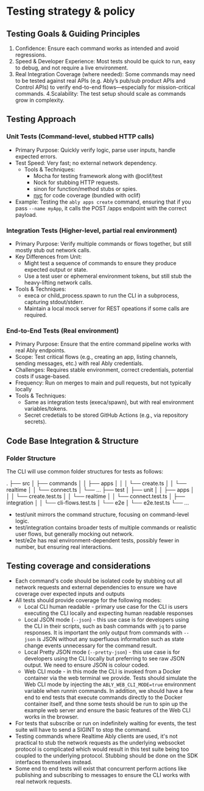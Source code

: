 # Testing strategy & policy

## Testing Goals & Guiding Principles

1. Confidence: Ensure each command works as intended and avoid regressions.
2. Speed & Developer Experience: Most tests should be quick to run, easy to debug, and not require a live environment.
3. Real Integration Coverage (where needed): Some commands may need to be tested against real APIs (e.g. Ably’s pub/sub product APIs and Control APIs) to verify end-to-end flows—especially for mission-critical commands.
4.Scalability: The test setup should scale as commands grow in complexity.

## Testing Approach

### Unit Tests (Command-level, stubbed HTTP calls)

- Primary Purpose: Quickly verify logic, parse user inputs, handle expected errors.
- Test Speed: Very fast; no external network dependency.
  - Tools & Techniques:
    - Mocha for testing framework along with @oclif/test
    - Nock for stubbing HTTP requests.
    - sinon for function/method stubs or spies.
    - [nyc](mdc:https:/npm.im/nyc) for code coverage (bundled with oclif)
- Example: Testing the `ably apps create` command, ensuring that if you pass `--name myApp`, it calls the POST /apps endpoint with the correct payload.

### Integration Tests (Higher-level, partial real environment)

- Primary Purpose: Verify multiple commands or flows together, but still mostly stub out network calls.
- Key Differences from Unit:
  - Might test a sequence of commands to ensure they produce expected output or state.
  - Use a test user or ephemeral environment tokens, but still stub the heavy-lifting network calls.
- Tools & Techniques:
  - execa or child_process.spawn to run the CLI in a subprocess, capturing stdout/stderr.
  - Maintain a local mock server for REST opeations if some calls are required.

### End-to-End Tests (Real environment)

- Primary Purpose: Ensure that the entire command pipeline works with real Ably endpoints.
- Scope: Test critical flows (e.g., creating an app, listing channels, sending messages, etc.) with real Ably credentials.
- Challenges: Requires stable environment, correct credentials, potential costs if usage-based.
- Frequency: Run on merges to main and pull requests, but not typically locally
- Tools & Techniques:
  - Same as integration tests (execa/spawn), but with real environment variables/tokens.
  - Secret credetials to be stored GitHub Actions (e.g., via repository secrets).

## Code Base Integration & Structure

### Folder Structure

The CLI will use common folder structures for tests as follows:

.
├── src
│   ├── commands
│   │   ├── apps
│   │   │   └── create.ts
│   │   └── realtime
│   │       └── connect.ts
│   └── ...
├── test
│   ├── unit
│   │   ├── apps
│   │   │   └── create.test.ts
│   │   └── realtime
│   │       └── connect.test.ts
│   ├── integration
│   │   └── cli-flows.test.ts
│   └── e2e
│       └── e2e.test.ts
└── ...

- test/unit mirrors the command structure, focusing on command-level logic.
- test/integration contains broader tests of multiple commands or realistic user flows, but generally mocking out network.
- test/e2e has real environment-dependent tests, possibly fewer in number, but ensuring real interactions.

## Testing coverage and considerations

- Each command's code should be isolated code by stubbing out all network requests and external dependencies to ensure we have coverage over expected inputs and outputs
- All tests should provide coverage for the following modes:
  - Local CLI human readable - primary use case for the CLI is users executing the CLI locally and expecting human readable responses
  - Local JSON mode (`--json`) - this use case is for developers using the CLI in their scripts, such as bash commands with `jq` to parse responses. It is important the only output from commands with `--json` is JSON without any superfluous information such as state change events unnecessary for the command result.
  - Local Pretty JSON mode (`--pretty-json`) - this use case is for developers using the CLI locally but preferring to see raw JSON output. We need to ensure JSON is colour coded.
  - Web CLI mode - in this mode the CLI is invoked from a Docker container via the web terminal we provide. Tests should simulate the Web CLI mode by injecting the `ABLY_WEB_CLI_MODE=true` environment variable when runnin commands. In addition, we should have a few end to end tests that execute commands directly to the Docker container itself, and thne some tests should be run to spin up the example web server and ensure the basic features of the Web CLI works in the browser.
- For tests that subscribe or run on indefinitely waiting for events, the test suite will have to send a SIGINT to stop the command.
- Testing commands where Realtime Ably clients are used, it's not practical to stub the network requests as the underlying websocket protocol is complicated which would result in this test suite being too coupled to the underlying protocol. Stubbing should be done on the SDK interfaces themselves instead.
- Some end to end tests will exist that concurrent perform actions like publishing and subscribing to messages to ensure the CLI works with real network requests.